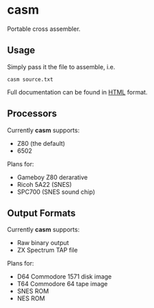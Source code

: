 # casm

Portable cross assembler.

## Usage

Simply pass it the file to assemble, i.e.

`casm source.txt`

Full documentation can be found in [HTML](doc/casm.html) format.

## Processors

Currently **casm** supports:

* Z80 (the default)
* 6502

Plans for:

* Gameboy Z80 derarative
* Ricoh 5A22 (SNES)
* SPC700 (SNES sound chip)

## Output Formats

Currently **casm** supports:

* Raw binary output
* ZX Spectrum TAP file

Plans for:

* D64 Commodore 1571 disk image
* T64 Commodore 64 tape image
* SNES ROM
* NES ROM
